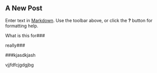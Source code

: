 ## A New Post

Enter text in [Markdown](http://daringfireball.net/projects/markdown/). Use the toolbar above, or click the **?** button for formatting help.

What is this for###

really###

###kjasdkjash


vjjfdfcjgdgjbg
